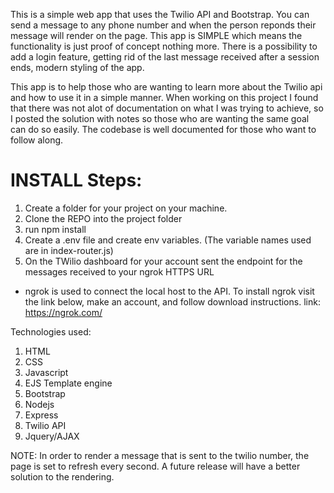 This is a simple web app that uses the Twilio API and Bootstrap. 
You can send a message to any phone number and when the person reponds their message will render on the page.
This app is SIMPLE which means the functionality is just proof of concept nothing more. There is a possibility to add a login feature, 
getting rid of the last message received after a session ends, modern styling of the app. 

This app is to help those who are wanting to learn more about the Twilio api and how to use it in a simple manner. When working on this project I found that there was not alot of documentation on what I was trying to achieve, so I posted the solution with notes so those who are wanting the same goal can do so easily. 
The codebase is well documented for those who want to follow along. 

# INSTALL Steps: 
1. Create a folder for your project on your machine. 
2. Clone the REPO into the project folder
3. run npm install
4. Create a .env file and create env variables. (The variable names used are in index-router.js)
5. On the TWilio dashboard for your account sent the endpoint for the messages received to your ngrok HTTPS URL

* ngrok is used to connect the local host to the API. To install ngrok visit the link below, make an account, and follow download instructions. 
link: https://ngrok.com/

Technologies used: 
1. HTML
2. CSS
3. Javascript
4. EJS Template engine
4. Bootstrap
5. Nodejs
6. Express
7. Twilio API
8. Jquery/AJAX

NOTE: In order to render a message that is sent to the twilio number, the page is set to refresh every second. A future release will have a better solution to the rendering. 